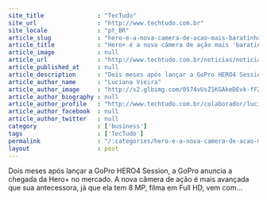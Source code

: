 ```yaml
---
site_title               : "TecTudo"
site_url                 : "http://www.techtudo.com.br"
site_locale              : "pt_BR"
article_slug             : "hero-e-a-nova-camera-de-acao-mais-baratinha-da-gopro-confira-o-preco"
article_title            : "Hero+ é a nova câmera de ação mais 'baratinha' da GoPro; confira o preço"
article_image            : null
article_url              : "http://www.techtudo.com.br/noticias/noticia/2015/09/hero-e-nova-camera-de-acao-mais-baratinha-da-gopro-confira-o-preco.html"
article_published_at     : null
article_description      : "Dois meses após lançar a GoPro HERO4 Session, a GoPro anuncia a chegada da Hero+ no mercado. A nova câmera de ação é mais avançada que sua antecessora, já que ela tem 8 MP, filma em Full HD, vem com..."
article_author_name      : "Luciana Vieira"
article_author_image     : "http://s2.glbimg.com/0574vUsZ1KGAkeDEvk-fFZpuDPc=/30x30/s2.glbimg.com/B9_htwCbdD_On-jZ3NSOAO0XgwQ=/0x0:140x140/75x75/s.glbimg.com/po/tt2/f/original/2013/01/24/luciana-vieira.jpg"
article_author_biography : null
article_author_profile   : "http://www.techtudo.com.br/colaborador/luciana-vieira.html"
article_author_facebook  : null
article_author_twitter   : null
category                 : ['business']
tags                     : ['TecTudo']
permalink                : "/:categories/hero-e-a-nova-camera-de-acao-mais-baratinha-da-gopro-confira-o-preco/"
layout                   : post
---
```


Dois meses após lançar a GoPro HERO4 Session, a GoPro anuncia a chegada da Hero+ no mercado. A nova câmera de ação é mais avançada que sua antecessora, já que ela tem 8 MP, filma em Full HD, vem com...
